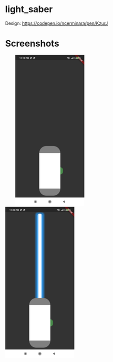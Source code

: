 # light_saber

Design: https://codepen.io/ncerminara/pen/KzurJ

# Screenshots

&nbsp;&nbsp;&nbsp;&nbsp;&nbsp;&nbsp;&nbsp;&nbsp;<img height="480px" src="screenshots/ss_1.jpg">&nbsp;&nbsp;&nbsp;&nbsp;&nbsp;&nbsp;&nbsp;&nbsp;<img height="480px" src="screenshots/ss_2.jpg">